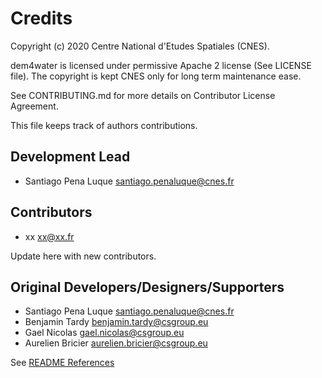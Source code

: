 # Credits

Copyright (c) 2020 Centre National d'Etudes Spatiales (CNES).

dem4water is licensed under permissive Apache 2 license (See LICENSE file).
The copyright is kept CNES only for long term maintenance ease.

See CONTRIBUTING.md for more details on Contributor License Agreement.

This file keeps track of authors contributions.

## Development Lead

- Santiago Pena Luque <santiago.penaluque@cnes.fr>

## Contributors

- xx <xx@xx.fr>

Update here with new contributors.

## Original Developers/Designers/Supporters

- Santiago Pena Luque <santiago.penaluque@cnes.fr>
- Benjamin Tardy <benjamin.tardy@csgroup.eu>
- Gael Nicolas <gael.nicolas@csgroup.eu>
- Aurelien Bricier <aurelien.bricier@csgroup.eu>

See [README References](README.md#documentation)
